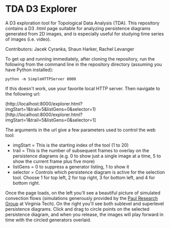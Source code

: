 # TDA D3 Explorer

A D3 exploration tool for Topological Data Analysis (TDA). This repository contains a D3 .html page suitable for analyzing persistence diagrams generated from 2D images, and is especially useful for studying time series of images (i.e. video). 


Contributors:
Jacek Cyranka,
Shaun Harker,
Rachel Levanger


To get up and running immediately, after cloning the repository, run the following from the command line in the repository directory (assuming you have Python installed):

`python -m SimpleHTTPServer 8000`

If this doesn't work, use your favorite local HTTP server. Then navigate to the following url:

(http://localhost:8000/explorer.html?imgStart=1&trail=5&listGens=0&selector=1)[http://localhost:8000/explorer.html?imgStart=1&trail=5&listGens=0&selector=1]

The arguments in the url give a few parameters used to control the web tool:
* imgStart = This is the starting index of the tool (1 to 20)
* trail = This is the number of subsequent frames to overlay on the persistence diagrams (e.g. 0 to show just a single image at a time, 5 to show the current frame plus five more)
* listGens = 0 to suppress a generator listing, 1 to show it
* selector = Controls which persistence diagram is active for the selection tool. Choose 1 for top left, 2 for top right, 3 for bottom left, and 4 for bottom right.

Once the page loads, on the left you'll see a beautiful picture of simulated convection flows (simulations generously provided by the [Paul Research Group](http://www.me.vt.edu/mpaul/) at Virginia Tech). On the right you'll see both sublevel and superlevel persistence diagrams. Click and drag to circle points on the selected persistence diagram, and when you release, the images will play forward in time with the circled generators overlaid.